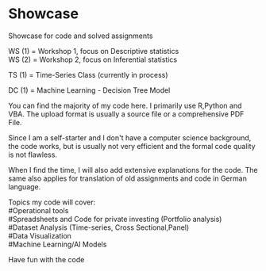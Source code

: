 # Showcase
Showcase for code and solved assignments

WS (1) = Workshop 1, focus on Descriptive statistics                                                                                                                  
WS (2) = Workshop 2, focus on Inferential statistics

TS (1) = Time-Series Class (currently in process)

DC (1) = Machine Learning - Decision Tree Model


You can find the majority of my code here. I primarily use R,Python and VBA.
The upload format is usually a source file or a comprehensive PDF File.

Since I am a self-starter and I don't have a computer science background, the code works, but is usually not very efficient and the formal code quality is not flawless.

When I find the time, I will also add extensive explanations for the code.
The same also applies for translation of old assignments and code in German language.

Topics my code will cover:                                                                                                                                                  
#Operational tools                                                                                                                          
#Spreadsheets and Code for private investing (Portfolio analysis)                                                                                                                                                              
#Dataset Analysis (Time-series, Cross Sectional,Panel)                                                                                           
#Data Visualization                                                                                                                       
#Machine Learning/AI Models                                                                                                                   

Have fun with the code

